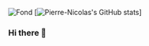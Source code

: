 ![Fond](https://github.com/Pierre-Nicolas-D-C/Pierre-Nicolas-D-C/blob/main/img/fond.jpg)
[![Pierre-Nicolas's GitHub stats](https://github-readme-stats.vercel.app/api?username=Pierre-Nicolas-D-C&count_private=true)]
### Hi there 👋
<!--
**Pierre-Nicolas-D-C/Pierre-Nicolas-D-C** is a ✨ _special_ ✨ repository because its `README.md` (this file) appears on your GitHub profile.

Here are some ideas to get you started:

- 🔭 I’m currently working on ...
- 🌱 I’m currently learning ...
- 👯 I’m looking to collaborate on ...
- 🤔 I’m looking for help with ...
- 💬 Ask me about ...
- 📫 How to reach me: ...
- 😄 Pronouns: ...
- ⚡ Fun fact: ...
-->

